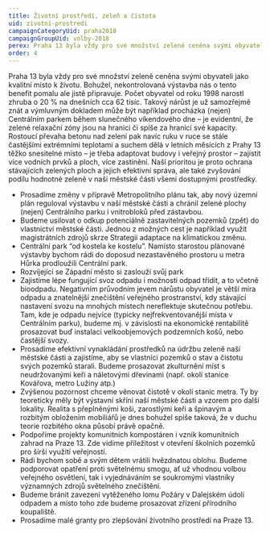 ```yaml
---
title: Životní prostředí, zeleň a čistota
uid: zivotni-prostredi
campaignCategoryUid: praha2018
campaignGroupUid: volby-2018
perex: Praha 13 byla vždy pro své množství zeleně ceněna svými obyvateli jako kvalitní místo k životu. Bohužel, nekontrolovaná výstavba nás o tento benefit pomalu ale jistě  připravuje. Počet obyvatel od roku 1998 narostl zhruba o 20 % na dnešních cca 62 tisíc. Takový nárůst je už samozřejmě znát a výmluvným dokladem může být například procházka (nejen) Centrálním  parkem během slunečného víkendového dne – je evidentní, že zelené relaxační zóny jsou na hranici či spíše za hranicí své kapacity. Rostoucí převaha betonu nad zelení pak navíc ruku v ruce se stále častějšími extrémními teplotami a suchem dělá v letních měsících z Prahy 13 těžko snesitelné místo – je třeba adaptovat budovy i veřejný prostor – zajistit více vodních prvků a ploch, více zastínění. Naší prioritou je proto ochrana stávajících zelených ploch a jejich efektivní správa, ale také zvyšování podílu hodnotné zeleně v naší městské části všemi dostupnými prostředky.
order: 4
---
```


Praha 13 byla vždy pro své množství zeleně ceněna svými obyvateli jako kvalitní místo k životu. Bohužel, nekontrolovaná výstavba nás o tento benefit pomalu ale jistě  připravuje. Počet obyvatel od roku 1998 narostl zhruba o 20 % na dnešních cca 62 tisíc. Takový nárůst je už samozřejmě znát a výmluvným dokladem může být například procházka (nejen) Centrálním  parkem během slunečného víkendového dne – je evidentní, že zelené relaxační zóny jsou na hranici či spíše za hranicí své kapacity. Rostoucí převaha betonu nad zelení pak navíc ruku v ruce se stále častějšími extrémními teplotami a suchem dělá v letních měsících z Prahy 13 těžko snesitelné místo – je třeba adaptovat budovy i veřejný prostor – zajistit více vodních prvků a ploch, více zastínění. Naší prioritou je proto ochrana stávajících zelených ploch a jejich efektivní správa, ale také zvyšování podílu hodnotné zeleně v naší městské části všemi dostupnými prostředky.
* Prosadíme změny v přípravě Metropolitního plánu tak, aby nový územní plán reguloval výstavbu v naší městské části a chránil zelené plochy (nejen) Centrálního parku i vnitrobloků před zástavbou.
* Budeme usilovat o odkup potenciálně zastavitelných pozemků (zpět) do vlastnictví městské části. Jednou z možných cest je například využít magistrátních zdrojů skrze Strategii adaptace na klimatickou změnu.
* Centrální park “od kostela ke kostelu”. Namísto starostou plánované výstavby bychom rádi  do doposud nezastavěného prostoru u metra Hůrka prodloužili Centrální park.
* Rozvíjející se Západní město si zaslouží svůj park
* Zajistíme lépe fungující svoz odpadu i možnosti odpad třídit, a to včetně bioodpadu. Negativním průvodním jevem nárůstu obyvatel je větší míra odpadu a znatelnější znečištění veřejného prostranství, kdy stávající nastavení svozu na mnohých místech nereflektuje skutečnou potřebu. Tam, kde je odpadu nejvíce (typicky nejfrekventovanější místa v Centrálním parku), budeme mj. v závislosti na ekonomické rentabilitě prosazovat buď instalaci velkoobjemových podzemních košů, nebo častější svozy.
* Prosadíme efektivní vynakládání prostředků na údržbu zeleně naší městské části a zajistíme, aby se vlastníci pozemků o stav a čistotu svých pozemků starali. Budeme prosazovat zkulturnění míst s neudržovanými keři a náletovými dřevinami (např. okolí stanice Kovářova, metro Lužiny atp.)
* Zvýšenou pozornost chceme věnovat čistotě v okolí stanic metra. Ty by teoreticky měly být výstavní skříní naší městské části a vzorem pro další lokality. Realita s přeplněnými koši, zarostlými keři a špinavým a rozbitým obložením mobiliářů je dnes bohužel spíše taková, že v duchu teorie rozbitého okna působí právě opačně.
* Podpoříme projekty komunitních kompostáren i vznik komunitních zahrad na Praze 13. Zde vidíme příležitost v otevření školních pozemků pro širší využití veřejností.
* Rádi bychom sobě a svým dětem vrátili hvězdnatou oblohu. Budeme podporovat opatření proti světelnému smogu, ať už vhodnou volbou veřejného osvětlení, tak i vyjednáváním se soukromými vlastníky významných zdrojů světelného znečištění.
* Budeme bránit zavezení vytěženého lomu Požáry v Dalejském údolí odpadem a místo toho zde budeme prosazovat zřízení přírodního koupaliště.
* Prosadíme malé granty pro zlepšování životního prostředí na Praze 13.
